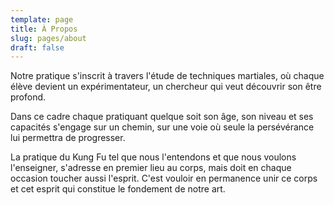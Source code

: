 ```yaml
---
template: page
title: À Propos
slug: pages/about
draft: false
---
```

Notre pratique s'inscrit à travers l'étude de techniques martiales, où chaque élève devient un expérimentateur, un chercheur qui veut découvrir son être profond.

Dans ce cadre chaque pratiquant quelque soit son âge, son niveau et ses capacités s'engage sur un chemin, sur une voie où seule la persévérance lui permettra de progresser.

La pratique du Kung Fu tel que nous l'entendons et que nous voulons l'enseigner, s'adresse en premier lieu au corps, mais doit en chaque occasion toucher aussi l'esprit. C'est vouloir en permanence unir ce corps et cet esprit qui constitue le fondement de notre art.
